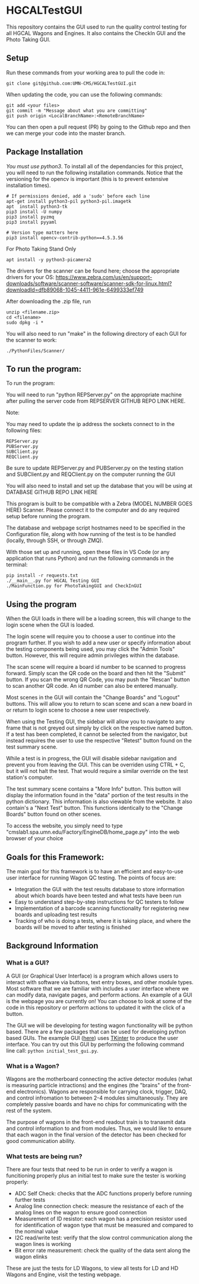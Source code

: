 


# HGCALTestGUI

This repository contains the GUI used to run the quality control testing for all HGCAL Wagons and Engines.
It also contains the CheckIn GUI and the Photo Taking GUI.

## Setup 

Run these commands from your working area to pull the code in:

    git clone git@github.com:UMN-CMS/HGCALTestGUI.git
    
When updating the code, you can use the following commands:
    
    git add <your files>
    git commit -m "Message about what you are committing"
    git push origin <LocalBranchName>:<RemoteBranchName>
    
You can then open a pull request (PR) by going to the Github repo and then we can merge your code into the master branch. 

## Package Installation
_You must use python3_. To install all of the dependancies for this project, you will need to run the following installation commands. Notice that the versioning for the opencv is important (this is to prevent extensive installation times). 
```
# If permissions denied, add a 'sudo' before each line
apt-get install python3-pil python3-pil.imagetk
apt  install python3-tk
pip3 install -U numpy
pip3 install pyzmq
pip3 install pyyaml

# Version type matters here
pip3 install opencv-contrib-python==4.5.3.56 
```
For Photo Taking Stand Only
```
apt install -y python3-picamera2
```
The drivers for the scanner can be found here; choose the appropriate drivers for your OS:
https://www.zebra.com/us/en/support-downloads/software/scanner-software/scanner-sdk-for-linux.html?downloadId=dfb89068-1045-4411-961e-6499333ef749

After downloading the .zip file, run
```
unzip <filename.zip>
cd <filename>
sudo dpkg -i *
```

You will also need to run "make" in the following directory of each GUI for the scanner to work:
```
./PythonFiles/Scanner/
```

## To run the program:

To run the program:

You will need to run "python REPServer.py" on the appropriate machine after pulling the server code from REPSERVER GITHUB REPO LINK HERE.

Note:


You may need to update the ip address the sockets connect to in the following files:

```
REPServer.py
PUBServer.py
SUBClient.py
REQClient.py

``` 
Be sure to update REPServer.py and PUBServer.py on the testing station and SUBClient.py and REQClient.py on the computer running the GUI

You will also need to install and set up the database that you will be using at DATABASE GITHUB REPO LINK HERE

This program is built to be compatible with a Zebra (MODEL NUMBER GOES HERE) Scanner. Please connect it to the computer and do any required setup before running the program. 

The database and webpage script hostnames need to be specified in the Configuration file, along with how running of the test is to be handled (locally, through SSH, or through ZMQ).

With those set up and running, open these files in VS Code (or any application that runs Python) and run the following commands in the terminal:

```
pip install -r requests.txt
./__main__.py for HGCAL Testing GUI
./MainFunction.py for PhotoTakingGUI and CheckInGUI

```
## Using the program

When the GUI loads in there will be a loading screen, this will change to the login scene when the GUI is loaded.

The login scene will require you to choose a user to continue into the program further. If you wish to add a new user or specify information about the testing components being used, you may click the "Admin Tools" button. However, this will require admin privileges within the database.

The scan scene will require a board id number to be scanned to progress forward. Simply scan the QR code on the board and then hit the "Submit" button. If you scan the wrong QR Code, you may push the "Rescan" button to scan another QR code. An id number can also be entered manually.
 
Most scenes in the GUI will contain the "Change Boards" and "Logout" buttons. This will allow you to return to scan scene and scan a new board in or return to login scene to choose a new user respectively.

When using the Testing GUI, the sidebar will allow you to navigate to any frame that is not greyed out simply by click on the respective named button. If a test has been completed, it cannot be selected from the navigator, but instead requires the user to use the respective "Retest" button found on the test summary scene.

While a test is in progress, the GUI will disable sidebar navigation and prevent you from leaving the GUI. This can be overriden using CTRL + C, but it will not halt the test. That would require a similar override on the test station's computer.

The test summary scene contains a "More Info" button. This button will display the information found in the "data" portion of the test results in the python dictionary. This information is also viewable from the website. It also contain's a "Next Test" button. This functions identically to the "Change Boards" button found on other scenes.

To access the website, you simply need to type "cmslab1.spa.umn.edu/Factory/EngineDB/home_page.py" into the web browser of your choice
 

## Goals for this Framework:

The main goal for this framework is to have an efficient and easy-to-use user interface for running Wagon QC testing. The points of focus are:
- Integration the GUI with the test results database to store information about which boards have been tested and what tests have been run
- Easy to understand step-by-step instructions for QC testers to follow
- Implementation of a barcode scanning functionality for registering new boards and uploading test results
- Tracking of who is doing a tests, where it is taking place, and where the boards will be moved to after testing is finished

## Background Information

### What is a GUI?

A GUI (or Graphical User Interface) is a program which allows users to interact with software via buttons, text entry boxes, and other module types. Most software that we are familiar with includes a user interface where we can modify data, navigate pages, and perform actions. An example of a GUI is the webpage you are currently on! You can choose to look at some of the code in this repository or perform actions to updated it with the click of a button. 

The GUI we will be developing for testing wagon functionality will be python based. There are a few packages that can be used for developing python based GUIs. The example GUI ([here](gui/initial_test_gui.py)) uses [TKinter](https://docs.python.org/3/library/tkinter.html) to produce the user interface. You can try out this GUI by performing the following command line call: `python initial_test_gui.py`.

### What is a Wagon?

Wagons are the motherboard connecting the active detector modules (what is measuring particle intractions) and the engines (the "brains" of the front-end electronics). Wagons are responsible for carrying clock, trigger, DAQ, and control infromation to between 2-4 modules simultaneously. They are completely passive boards and have no chips for communicating with the rest of the system. 

The purpose of wagons in the front-end readout train is to tranasmit data and control information to and from modules. Thus, we would like to ensure that each wagon in the final version of the detector has been checked for good communication ability.

### What tests are being run?

There are four tests that need to be run in order to verify a wagon is funcitioning properly plus an initial test to make sure the tester is working properly:

- ADC Self Check: checks that the ADC functions properly before running further tests
- Analog line connection check: measure the resistance of each of the analog lines on the wagon to ensure good connection
- Measurement of ID resistor: each wagon has a precision resistor used for identification of wagon type that must be measured and compared to the nominal value
- I2C read/write test: verify that the slow control communication along the wagon lines is working
- Bit error rate measurement: check the quality of the data sent along the wagon elinks

These are just the tests for LD Wagons, to view all tests for LD and HD Wagons and Engine, visit the testing webpage.
